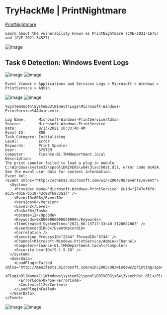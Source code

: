 # TryHackMe | PrintNightmare
[PrintNightmare](https://tryhackme.com/room/printnightmarehpzqlp8)

```Learn about the vulnerability known as PrintNightmare (CVE-2021-1675) and (CVE-2021-34527)```

![image](https://user-images.githubusercontent.com/58542375/209743560-206d44ab-5918-4c54-aea3-34898eecd6a1.png)

## Task 6 Detection: Windows Event Logs
![image](https://user-images.githubusercontent.com/58542375/209743956-fa1301db-2be0-414c-904c-25f909a6999f.png)
![image](https://user-images.githubusercontent.com/58542375/209743996-2ad5adc1-e244-4f13-a2b9-a548540c3293.png)

```Event Viewer > Applications and Services Logs > Microsoft > Windows > PrintService > Admin```

![image](https://user-images.githubusercontent.com/58542375/209744266-04fdae7a-5cec-4f62-b916-819eca7ca42d.png)
![image](https://user-images.githubusercontent.com/58542375/209744456-a49f4210-4b81-4f42-b0b5-8a31d8fe2d4b.png)

```%SystemRoot%\System32\Winevt\Logs\Microsoft-Windows-PrintService%4Admin.evtx```

```
Log Name:      Microsoft-Windows-PrintService/Admin
Source:        Microsoft-Windows-PrintService
Date:          8/13/2021 10:33:40 AM
Event ID:      808
Task Category: Initializing
Level:         Error
Keywords:      Print Spooler
User:          SYSTEM
Computer:      Finance-01.THMdepartment.local
Description:
The print spooler failed to load a plug-in module C:\Windows\system32\spool\DRIVERS\x64\3\svch0st.dll, error code 0x45A. See the event user data for context information.
Event Xml:
<Event xmlns="http://schemas.microsoft.com/win/2004/08/events/event">
  <System>
    <Provider Name="Microsoft-Windows-PrintService" Guid="{747ef6fd-e535-4d16-b510-42c90f6873a1}" />
    <EventID>808</EventID>
    <Version>0</Version>
    <Level>2</Level>
    <Task>36</Task>
    <Opcode>12</Opcode>
    <Keywords>0x8000000000020000</Keywords>
    <TimeCreated SystemTime="2021-08-13T17:33:40.312868200Z" />
    <EventRecordID>3</EventRecordID>
    <Correlation />
    <Execution ProcessID="2244" ThreadID="6744" />
    <Channel>Microsoft-Windows-PrintService/Admin</Channel>
    <Computer>Finance-01.THMdepartment.local</Computer>
    <Security UserID="S-1-5-18" />
  </System>
  <UserData>
    <LoadPluginFailed xmlns="http://manifests.microsoft.com/win/2005/08/windows/printing/spooler/core/events">
      <PluginDllName>C:\Windows\system32\spool\DRIVERS\x64\3\svch0st.dll</PluginDllName>
      <ErrorCode>0x45a</ErrorCode>
      <Context>112</Context>
    </LoadPluginFailed>
  </UserData>
</Event>
```
![image](https://user-images.githubusercontent.com/58542375/209936244-88e8b19b-a497-4a7d-9e47-7f39bb3f6b8a.png)
![image](https://user-images.githubusercontent.com/58542375/209936347-ca29eb6c-015c-48b3-bcd2-b11c7d4bf1b7.png)

